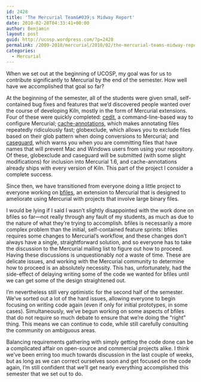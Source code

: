```yaml
---
id: 2428
title: 'The Mercurial Team&#039;s Midway Report'
date: 2010-02-28T04:33:41+00:00
author: Benjamin
layout: post
guid: http://ucosp.wordpress.com/?p=2428
permalink: /2009-2010/mercurial/2010/02/the-mercurial-teams-midway-report/
categories:
  - Mercurial
---
```

When we set out at the beginning of UCOSP, my goal was for us to contribute significantly to Mercurial by the end of the semester. How well have we accomplished that goal so far?

At the beginning of the semester, all of the students were given small, self-contained bug fixes and features that we&#8217;d discovered people wanted over the course of developing Kiln, mostly in the form of Mercurial extensions. Four of these were quickly completed: [cedit](http://bitbucket.org/paulitex/cedit/), a command-line-based way to configure Mercurial; [cache-annotations](http://bitbucket.org/antmar/cache-annotations/), which makes annotating files repeatedly ridiculously fast; globexclude, which allows you to exclude files based on their glob pattern when doing conversions to Mercurial; and [caseguard](http://bitbucket.org/alexandru/caseguard/), which warns you when you are committing files that have names that will prevent Mac and Windows users from using your repository. Of these, globexclude and caseguard will be submitted (with some slight modifications) for inclusion into Mercurial 1.6, and cache-annotations already ships with every version of Kiln. This part of the project I consider a complete success.

Since then, we have transitioned from everyone doing a little project to everyone working on [bfiles](http://vc.gerg.ca/hg/hg-bfiles), an extension to Mercurial that is designed to ameliorate using Mercurial with projects that involve large binary files.

I would be lying if I said I wasn&#8217;t slightly disappointed with the work done on bfiles so far—not really through any fault of my students, as much as due to the nature of what they&#8217;re trying to accomplish. bfiles is necessarily a more complex problem than the initial, self-contained feature sprints: bfiles requires some changes to Mercurial&#8217;s workflow, and these changes don&#8217;t always have a single, straightforward solution, and so everyone has to take the discussion to the Mercurial mailing list to figure out how to proceed. Having these discussions is unquestionably _not_ a waste of time. These are delicate issues, and working with the Mercurial community to determine how to proceed is an absolutely necessity. This has, unfortunately, had the side-effect of delaying writing some of the code we wanted for bfiles until we can get some of the design straightened out.

I&#8217;m nevertheless still very optimistic for the second half of the semester. We&#8217;ve sorted out a lot of the hard issues, allowing everyone to begin focusing on writing code again (even if only for initial prototypes, in some cases). Simultaneously, we&#8217;ve begun working on some aspects of bfiles that do not require so much debate to ensure that we&#8217;re doing the &#8220;right&#8221; thing. This means we can continue to code, while still carefully consulting the community on ambiguous areas.

Balancing requirements gathering with simply getting the code done can be a complicated affair on open-source and commercial projects alike. I think we&#8217;ve been erring too much towards discussion in the last couple of weeks, but as long as we can correct ourselves soon and get focused on the code again, I&#8217;m still confident that we&#8217;ll get nearly everything accomplished this semester that we set out to do.